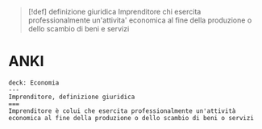 > [!def] definizione giuridica
> Imprenditore chi esercita professionalmente un'attivita' economica al fine della produzione o dello scambio di beni e servizi


# ANKI


```anki
deck: Economia
---
Imprenditore, definizione giuridica
===
Imprenditore è colui che esercita professionalmente un'attività economica al fine della produzione o dello scambio di beni o servizi
```

